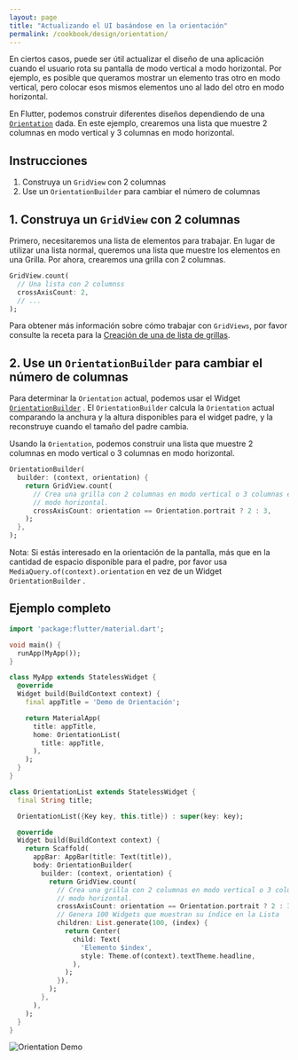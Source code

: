 ```yaml
---
layout: page
title: "Actualizando el UI basándose en la orientación"
permalink: /cookbook/design/orientation/
---
```


En ciertos casos, puede ser útil actualizar el diseño de una aplicación cuando el usuario rota su pantalla de modo vertical a modo horizontal. Por ejemplo, es posible que queramos mostrar un elemento tras otro en modo vertical, pero colocar esos mismos elementos uno al lado del otro en modo horizontal.

En Flutter, podemos construir diferentes diseños dependiendo de una
[`Orientation`](https://docs.flutter.io/flutter/widgets/Orientation-class.html) dada.
En este ejemplo, crearemos una lista que muestre 2 columnas en modo vertical y 3 columnas en modo horizontal.

## Instrucciones

  1. Construya un `GridView` con 2 columnas
  2. Use un `OrientationBuilder` para cambiar el número de columnas

## 1. Construya un `GridView` con 2 columnas

Primero, necesitaremos una lista de elementos para trabajar. En lugar de utilizar una lista normal, queremos una lista que muestre los elementos en una Grilla. Por ahora, crearemos una grilla con 2 columnas.

<!-- skip -->
```dart
GridView.count(
  // Una lista con 2 columnss
  crossAxisCount: 2,
  // ...
);
```

Para obtener más información sobre cómo trabajar con `GridViews`, por favor consulte la receta para la [Creación de una de lista de grillas](/cookbook/lists/grid-lists/).

## 2. Use un `OrientationBuilder` para cambiar el número de columnas

Para determinar la `Orientation` actual, podemos usar el Widget 
[`OrientationBuilder`](https://docs.flutter.io/flutter/widgets/OrientationBuilder-class.html) 
. El `OrientationBuilder` calcula la `Orientation` actual comparando la anchura y la altura disponibles para el widget padre, y la reconstruye cuando el tamaño del padre cambia.

Usando la `Orientation`, podemos construir una lista que muestre 2 columnas en modo vertical o 3 columnas en modo horizontal.

<!-- skip -->
```dart
OrientationBuilder(
  builder: (context, orientation) {
    return GridView.count(
      // Crea una grilla con 2 columnas en modo vertical o 3 columnas en
      // modo horizontal.
      crossAxisCount: orientation == Orientation.portrait ? 2 : 3,
    );
  },
);
```

Nota: Si estás interesado en la orientación de la pantalla, más que en la cantidad de espacio disponible para el padre, por favor usa `MediaQuery.of(context).orientation` en vez de un 
Widget `OrientationBuilder` .

## Ejemplo completo

```dart
import 'package:flutter/material.dart';

void main() {
  runApp(MyApp());
}

class MyApp extends StatelessWidget {
  @override
  Widget build(BuildContext context) {
    final appTitle = 'Demo de Orientación';

    return MaterialApp(
      title: appTitle,
      home: OrientationList(
        title: appTitle,
      ),
    );
  }
}

class OrientationList extends StatelessWidget {
  final String title;

  OrientationList({Key key, this.title}) : super(key: key);

  @override
  Widget build(BuildContext context) {
    return Scaffold(
      appBar: AppBar(title: Text(title)),
      body: OrientationBuilder(
        builder: (context, orientation) {
          return GridView.count(
            // Crea una grilla con 2 columnas en modo vertical o 3 columnas en
            // modo horizontal.
            crossAxisCount: orientation == Orientation.portrait ? 2 : 3,
            // Genera 100 Widgets que muestran su índice en la Lista
            children: List.generate(100, (index) {
              return Center(
                child: Text(
                  'Elemento $index',
                  style: Theme.of(context).textTheme.headline,
                ),
              );
            }),
          );
        },
      ),
    );
  }
}
```

![Orientation Demo](/images/cookbook/orientation.gif)
